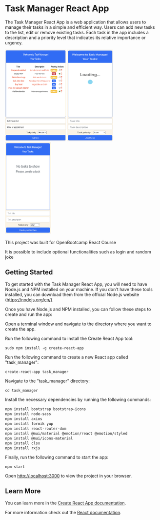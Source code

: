 # Task Manager React App

The Task Manager React App is a web application that allows users to manage their tasks in a simple and efficient way. 
Users can add new tasks to the list, edit or remove existing tasks. Each task in the app includes a description and 
a priority level that indicates its relative importance or urgency.

<div>
    <img src="./src/media/pictures/your tasks.png" alt="Task manager" width="200" height="300">
    <img src="./src/media/pictures/loading.png" alt="Loading"  width="150" height="300">
    <img src="./src/media/pictures/no tasks.png" alt="No tasks"  width="150" height="300">
</div>
<br>
This project was built for OpenBootcamp React Course

It is possible to include optional functionalities such as login and random joke

## Getting Started

To get started with the Task Manager React App, you will need to have Node.js and NPM installed on your machine. 
If you don't have these tools installed, you can download them from the official Node.js website (https://nodejs.org/en/).

Once you have Node.js and NPM installed, you can follow these steps to create and run the app:

Open a terminal window and navigate to the directory where you want to create the app.

Run the following command to install the Create React App tool:
```
sudo npm install -g create-react-app
```

Run the following command to create a new React app called "task_manager":
```
create-react-app task_manager
````

Navigate to the "task_manager" directory:
```
cd task_manager
```

Install the necessary dependencies by running the following commands:
```
npm install bootstrap bootstrap-icons
npm install node-sass
npm install axios
npm install formik yup
npm install react-router-dom
npm install @mui/material @emotion/react @emotion/styled
npm install @mui/icons-material
npm install clsx
npm install rxjs
```

Finally, run the following command to start the app:
```
npm start
```

Open [http://localhost:3000](http://localhost:3000) to view the project in your browser.

## Learn More

You can learn more in the [Create React App documentation](https://facebook.github.io/create-react-app/docs/getting-started).

For more information check out the [React documentation](https://reactjs.org/).
